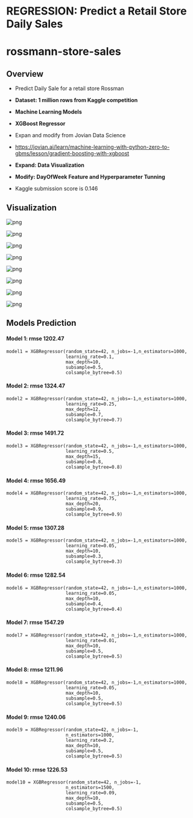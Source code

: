 
# REGRESSION: Predict a Retail Store Daily Sales

# rossmann-store-sales

## Overview

* Predict Daily Sale for a retail store Rossman
* **Dataset: 1 million rows from Kaggle competition**

* **Machine Learning Models** 
* **XGBoost Regressor**
* Expan and modify from Jovian Data Science
* https://jovian.ai/learn/machine-learning-with-python-zero-to-gbms/lesson/gradient-boosting-with-xgboost
* **Expand: Data Visualization**
* **Modify: DayOfWeek Feature and Hyperparameter Tunning**
* Kaggle submission score is 0.146

## Visualization

![png](images/daily_sales_box.png)


![png](images/daily_sales_hist.png)


![png](images/customers_hist.png)


![png](images/sales_2013.png)


![png](images/sales_2014.png)


![png](images/sales_2015.png)


![png](images/sales_daysofmonth.png)


![png](images/sales_daysofweek.png)

## Models Prediction

#### Model 1: rmse 1202.47

```
model1 = XGBRegressor(random_state=42, n_jobs=-1,n_estimators=1000, 
                      learning_rate=0.1, 
                      max_depth=10, 
                      subsample=0.5, 
                      colsample_bytree=0.5)

```


#### Model 2: rmse 1324.47

```
model2 = XGBRegressor(random_state=42, n_jobs=-1,n_estimators=1000, 
                      learning_rate=0.25, 
                      max_depth=12, 
                      subsample=0.7, 
                      colsample_bytree=0.7)
```

#### Model 3: rmse 1491.72 

```
model3 = XGBRegressor(random_state=42, n_jobs=-1,n_estimators=1000, 
                      learning_rate=0.5, 
                      max_depth=15, 
                      subsample=0.8, 
                      colsample_bytree=0.8)
```

#### Model 4: rmse 1656.49 

```
model4 = XGBRegressor(random_state=42, n_jobs=-1,n_estimators=1000, 
                      learning_rate=0.75, 
                      max_depth=20, 
                      subsample=0.9, 
                      colsample_bytree=0.9)
```

#### Model 5: rmse 1307.28

```
model5 = XGBRegressor(random_state=42, n_jobs=-1,n_estimators=1000, 
                      learning_rate=0.05, 
                      max_depth=10, 
                      subsample=0.3, 
                      colsample_bytree=0.3)
```
#### Model 6: rmse 1282.54

```
model6 = XGBRegressor(random_state=42, n_jobs=-1,n_estimators=1000, 
                      learning_rate=0.05, 
                      max_depth=10, 
                      subsample=0.4, 
                      colsample_bytree=0.4)
```

#### Model 7: rmse 1547.29

```
model7 = XGBRegressor(random_state=42, n_jobs=-1,n_estimators=1000, 
                      learning_rate=0.01, 
                      max_depth=10, 
                      subsample=0.5, 
                      colsample_bytree=0.5)
```

#### Model 8: rmse 1211.96

```
model8 = XGBRegressor(random_state=42, n_jobs=-1,n_estimators=1000, 
                      learning_rate=0.05, 
                      max_depth=10, 
                      subsample=0.5, 
                      colsample_bytree=0.5)
```

#### Model 9: rmse 1240.06

```
model9 = XGBRegressor(random_state=42, n_jobs=-1,
                      n_estimators=1000, 
                      learning_rate=0.2, 
                      max_depth=10, 
                      subsample=0.5, 
                      colsample_bytree=0.5)
```

#### Model 10: rmse 1226.53

```
model10 = XGBRegressor(random_state=42, n_jobs=-1,
                      n_estimators=1500, 
                      learning_rate=0.09, 
                      max_depth=10, 
                      subsample=0.5, 
                      colsample_bytree=0.5)
```

